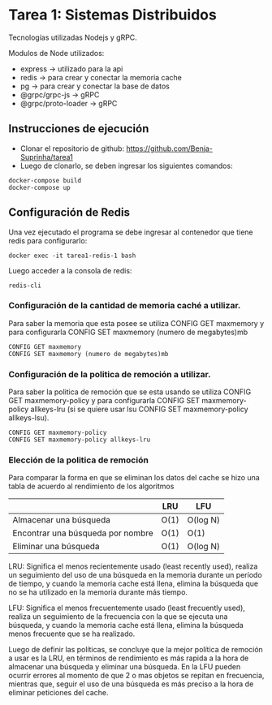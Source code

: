# Tarea 1: Sistemas Distribuidos

Tecnologías utilizadas Nodejs y gRPC.

Modulos de Node utilizados:

* express -> utilizado para la api
* redis -> para crear y conectar la memoria cache
* pg -> para crear y conectar la base de datos
* @grpc/grpc-js -> gRPC
* @grpc/proto-loader -> gRPC

## Instrucciones de ejecución

* Clonar el repositorio de github: https://github.com/Benja-Suprinha/tarea1
* Luego de clonarlo, se deben ingresar los siguientes comandos:
```shell
docker-compose build
docker-compose up
```

## Configuración de Redis

Una vez ejecutado el programa se debe ingresar al contenedor que tiene redis para configurarlo:

```shell
docker exec -it tarea1-redis-1 bash
```
Luego acceder a la consola de redis:

```shell
redis-cli
```
### Configuración de la cantidad de memoria caché a utilizar.

Para saber la memoria que esta posee se utiliza CONFIG GET maxmemory y para configurarla CONFIG SET maxmemory (numero de megabytes)mb

```shell
CONFIG GET maxmemory
CONFIG SET maxmemory (numero de megabytes)mb
```

### Configuración de la politica de remoción a utilizar.

Para saber la politica de remoción que se esta usando se utiliza CONFIG GET maxmemory-policy y para configurarla CONFIG SET maxmemory-policy allkeys-lru (si se quiere usar lsu CONFIG SET maxmemory-policy allkeys-lsu).

```shell
CONFIG GET maxmemory-policy
CONFIG SET maxmemory-policy allkeys-lru
```
### Elección de la politica de remoción

Para comparar la forma en que se eliminan los datos del cache se hizo una tabla de acuerdo al rendimiento de los algoritmos

|                                     |   LRU   |   LFU    |   
| ----------------------------------- | ------- | -------- |
| Almacenar una búsqueda              |   O(1)  | O(log N) |
| Encontrar una búsqueda por nombre   |   O(1)  |   O(1)   |
| Eliminar una búsqueda               |   O(1)  | O(log N) |

LRU: Significa el menos recientemente usado (least recently used), realiza un seguimiento del uso de una búsqueda en la memoria durante un período de tiempo, y cuando la memoria cache está llena, elimina la búsqueda que no se ha utilizado en la memoria durante más tiempo.

LFU: Significa el menos frecuentemente usado (least frecuently used), realiza un seguimiento de la frecuencia con la que se ejecuta una búsqueda, y cuando la memoria cache está llena, elimina la búsqueda menos frecuente que se ha realizado.

Luego de definir las políticas, se concluye que la mejor política de remoción a usar es la LRU, en términos de rendimiento es más rapida a la hora de almacenar una búsqueda y eliminar una búsqueda. En la LFU pueden ocurrir errores al momento de que 2 o mas objetos se repitan en frecuencia, mientras que, seguir el uso de una búsqueda es más preciso a la hora de eliminar peticiones del cache.
